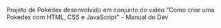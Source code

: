 Projeto de Pokédex desenvolvido em conjunto do vídeo "Como criar uma Pokedex com HTML, CSS e JavaScript" - Manual do Dev
